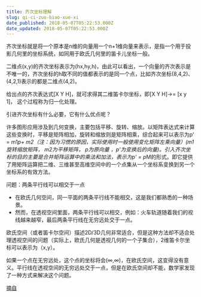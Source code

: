 ```yaml
---
title: 齐次坐标理解
slug: qi-ci-zuo-biao-xue-xi
date_published: 2018-05-07T05:22:53.000Z
date_updated: 2018-05-07T05:22:53.000Z
---
```


齐次坐标就是将一个原本是n维的向量用一个n+1维向量来表示，是指一个用于投影几何里的坐标系统，如同用于欧氏几何里的笛卡儿坐标一般。

二维点(x,y)的齐次坐标表示为(hx,hy,h)，由此可以看出，一个向量的齐次表示是不唯一的，齐次坐标的h取不同的值都表示的是同一个点，比如齐次坐标(8,4,2)、(4,2,1)表示的都是二维点(4,2)。

给出点的齐次表达式[X Y H]，就可求得其二维笛卡尔坐标，即[X Y H]→= [x y 1]， 这个过程称为归一化处理。

引进齐次坐标有什么必要，它有什么优点呢？

许多图形应用涉及到几何变换，主要包括平移、旋转、缩放。以矩阵表达式来计算这些变换时，平移是矩阵相加，旋转和缩放则是矩阵相乘，综合起来可以表示为p' = m1*p+ m2（注：因为习惯的原因，实际使用时一般使用变化矩阵左乘向量）(m1旋转缩放矩阵， m2为平移矩阵， p为原向量 ，p'为变换后的向量)。引入齐次坐标的目的主要是合并矩阵运算中的乘法和加法，表示为p' = p*M的形式。即它提供了用矩阵运算把二维、三维甚至高维空间中的一个点集从一个坐标系变换到另一个坐标系的有效方法。

问题：两条平行线可以相交于一点

- 在欧氏几何空间，同一平面的两条平行线不能相交，这是我们都熟悉的一种场景。
- 然而，在透视空间里面，两条平行线可以相交，例如：火车轨道随着我们的视线越来越窄，最后两条平行线在无穷远处交于一点。

欧氏空间（或者笛卡尔空间）描述2D/3D几何非常适合，但是这种方法却不适合处理透视空间的问题（实际上，欧氏几何是透视几何的一个子集合），2维笛卡尔坐标可以表示为（x,y）。

如果一个点在无穷远处，这个点的坐标将会(∞,∞)，在欧氏空间，这变得没有意义。平行线在透视空间的无穷远处交于一点，但是在欧氏空间却不能，数学家发现了一种方式来解决这个问题。

[摘自](https://blog.csdn.net/jeffasd/article/details/77944822)

